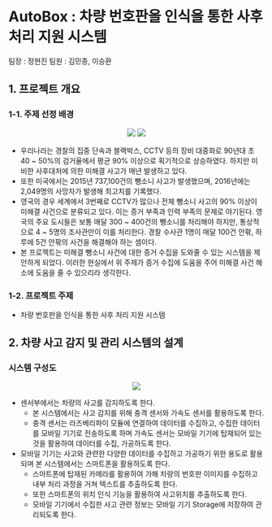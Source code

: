 # AutoBox : 차량 번호판을 인식을 통한 사후 처리 지원 시스템
팀장 : 정현진
팀원 : 김민종, 이승환

## 1. 프로젝트 개요

### 1-1. 주제 선정 배경
<p align="center">
<img src = "https://user-images.githubusercontent.com/75618206/203540321-e6ea8923-ccda-433e-8485-564e5ff5e56e.png">
<img src = "https://user-images.githubusercontent.com/75618206/203540345-11a7e2cf-16db-4874-b9c5-139b05b935a6.png">
</p>

- 우리나라는 경찰의 집중 단속과 블랙박스, CCTV 등의 장비 대중화로 90년대 초 40 ~ 50%의 검거율에서 평균 90% 이상으로 획기적으로 상승하였다. 하지만 미비한 사후대처에 의한 미해결 사고가 매년 발생하고 있다.
- 또한 미국에서는 2015년 737,100건의 뺑소니 사고가 발생했으며, 2016년에는 2,049명의 사망자가 발생해 최고치를 기록했다.
- 영국의 경우 세계에서 3번째로 CCTV가 많으나 전체 뺑소니 사고의 90% 이상이 미해결 사건으로 분류되고 있다. 이는 증거 부족과 인력 부족의 문제로 야기된다. 영국의 주요 도시들은 보통 매달 300 ~ 400건의 뺑소니를 처리해야 하지만, 통상적으로 4 ~ 5명의 조사관만이 이를 처리한다. 경찰 수사관 1명이 매달 100건 안팎, 하루에 5건 안팎의 사건을 해결해야 하는 셈이다.
- 본 프로젝트는 미해결 뺑소니 사건에 대한 증거 수집을 도와줄 수 있는 시스템을 제안하게 되었다. 이러한 현실에서 위 주제가 증거 수집에 도움을 주어 미해결 사건 해소에 도움을 줄 수 있으리라 생각한다.

### 1-2. 프로젝트 주제
- 차량 번호판을 인식을 통한 사후 처리 지원 시스템

## 2. 차량 사고 감지 및 관리 시스템의 설계
### 시스템 구성도
<p align="center">
<img src = "https://user-images.githubusercontent.com/75618206/203542277-92af5096-ed07-4077-9329-0fe0a76ed110.png">
</p>

- 센서부에서는 차량의 사고를 감지하도록 한다. 
  - 본 시스템에서는 사고 감지를 위해 충격 센서와 가속도 센서를 활용하도록 한다.
  - 충격 센서는 라즈베리파이 모듈에 연결하여 데이터를 수집하고, 수집한 데이터를 모바일 기기로 전송하도록 하며 가속도 센서는 모바일 기기에 탑재되어 있는 것을 활용하여 데이터를 수집, 가공하도록 한다.
- 모바일 기기는 사고와 관련한 다양한 데이터를 수집하고 가공하기 위한 용도로 활용되며 본 시스템에서는 스마트폰을 활용하도록 한다.
  - 스마트폰에 탑재된 카메라를 활용하여 가해 차량의 번호판 이미지를 수집하고 내부 처리 과정을 거쳐 텍스트를 추출하도록 한다.
  - 또한 스마트폰의 위치 인식 기능을 활용하여 사고위치를 추출하도록 한다.
  - 모바일 기기에서 수집한 사고 관련 정보는 모바일 기기 Storage에 저장하여 관리되도록 한다.
